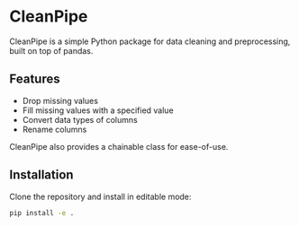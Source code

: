 # CleanPipe

CleanPipe is a simple Python package for data cleaning and preprocessing, built on top of pandas.

## Features

- Drop missing values
- Fill missing values with a specified value
- Convert data types of columns
- Rename columns

CleanPipe also provides a chainable class for ease-of-use.

## Installation

Clone the repository and install in editable mode:

```bash
pip install -e .
